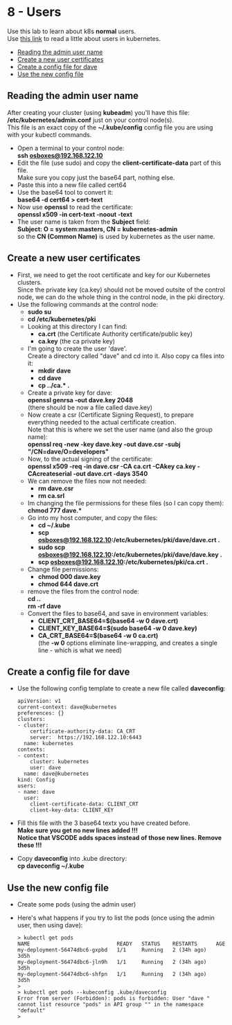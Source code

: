 # 8 - Users

Use this lab to learn about k8s **normal** users.  
Use [this link](https://kubernetes.io/docs/reference/access-authn-authz/authentication/) to read a little about users in kubernetes.

- [Reading the admin user name](#Reading-the-admin-user-name)
- [Create a new user certificates](#Create-a-new-user-certificates)
- [Create a config file for dave](#Create-a-config-file-for-dave)
- [Use the new config file](#Use-the-new-config-file)

## Reading the admin user name

After creating your cluster (using **kubeadm**) you'll have this file:  
**/etc/kubernetes/admin.conf** just on your control node(s).  
This file is an exact copy of the **~/.kube/config**  config file you are using with your kubectl commands.

- Open a terminal to your control node:  
**ssh osboxes@192.168.122.10**
- Edit the file (use sudo) and copy the **client-certificate-data** part of this file.  
Make sure you copy just the base64 part, nothing else.
- Paste this into a new file called cert64
- Use the base64 tool to convert it:  
**base64 -d cert64 > cert-text**
- Now use **openssl** to read the certificate:  
**openssl x509 -in cert-text  -noout -text**
- The user name is taken from the **Subject** field:  
**Subject: O = system:masters, CN = kubernetes-admin**  
so the **CN (Common Name)** is used by kubernetes as the user name.


## Create a new user certificates

- First, we need to get the root certificate and key for our Kubernetes clusters.  
Since the private key (ca.key) should not be moved outsite of the control node, we can do the whole thing in the control node, in the pki directory.
- Use the following commands at the control node:
  - **sudo su**
  - **cd /etc/kubernetes/pki**
  - Looking at this directory I can find:
    - **ca.crt** (the Certificate Authority certificate/public key)
    - **ca.key** (the ca private key)
  - I'm going to create the user 'dave'.  
  Create a directory called "dave" and cd into it. Also copy ca files into it:  
    - **mkdir dave**
    - **cd dave**
    - **cp ../ca.\*  .**
  - Create a private key for dave:  
  **openssl genrsa -out dave.key 2048**  
  (there should be now a file called dave.key)
  - Now create a csr (Certificate Signing Request), to prepare everything needed to the actual certificate creation.  
  Note that this is where we set the user name (and also the group name):    
  **openssl req -new -key dave.key -out dave.csr -subj "/CN=dave/O=developers"**
  - Now, to the actual signing of the certificate:  
  **openssl x509 -req -in dave.csr -CA ca.crt -CAkey ca.key -CAcreateserial -out dave.crt -days 3540**
  - We can remove the files now not needed:  
    - **rm dave.csr**
    - **rm ca.srl**
  - Im changing the file permissions for these files (so I can copy them):  
  **chmod 777 dave.\***
  - Go into my host computer, and copy the files:
    - **cd ~/.kube**  
    - **scp osboxes@192.168.122.10:/etc/kubernetes/pki/dave/dave.crt .**
    - **sudo scp osboxes@192.168.122.10:/etc/kubernetes/pki/dave/dave.key .**
    - **scp osboxes@192.168.122.10:/etc/kubernetes/pki/ca.crt .**
  - Change file permissions:  
    - **chmod 000 dave.key**
    - **chmod 644 dave.crt**
  - remove the files from the control node:  
  **cd ..**  
  **rm -rf dave**
  - Convert the files to base64, and save in environment variables:  
    - **CLIENT_CRT_BASE64=$(base64 -w 0 dave.crt)**
    - **CLIENT_KEY_BASE64=$(sudo base64 -w 0 dave.key)**
    - **CA_CRT_BASE64=$(base64 -w 0 ca.crt)**  
    (the **-w 0** options eliminate line-wrapping, and creates a single line - which is what we need)



## Create a config file for dave

- Use the following config template to create a new file called **daveconfig**:

      apiVersion: v1  
      current-context: dave@kubernetes  
      preferences: {}  
      clusters:  
      - cluster:  
          certificate-authority-data: CA_CRT  
          server:  https://192.168.122.10:6443
        name: kubernetes  
      contexts:  
      - context:  
          cluster: kubernetes  
          user: dave  
        name: dave@kubernetes  
      kind: Config
      users:  
      - name: dave
        user:  
          client-certificate-data: CLIENT_CRT  
          client-key-data: CLIENT_KEY  

- Fill this file with the 3 base64 textx you have created before.  
**Make sure you get no new lines added !!!**  
**Notice that VSCODE adds spaces instead of those new lines. Remove these !!!**
- Copy **daveconfig** into .kube directory:  
**cp daveconfig ~/.kube**

## Use the new config file

- Create some pods (using the admin user)
- Here's what happens if you try to list the pods (once using the admin user, then using dave):  

      > kubectl get pods
      NAME                            READY   STATUS    RESTARTS      AGE
      my-deployment-56474dbc6-gxpbd   1/1     Running   2 (34h ago)   3d5h
      my-deployment-56474dbc6-jln9h   1/1     Running   2 (34h ago)   3d5h
      my-deployment-56474dbc6-shfpn   1/1     Running   2 (34h ago)   3d5h
      > 
      > kubectl get pods --kubeconfig .kube/daveconfig 
      Error from server (Forbidden): pods is forbidden: User "dave " cannot list resource "pods" in API group "" in the namespace "default"
      > 

